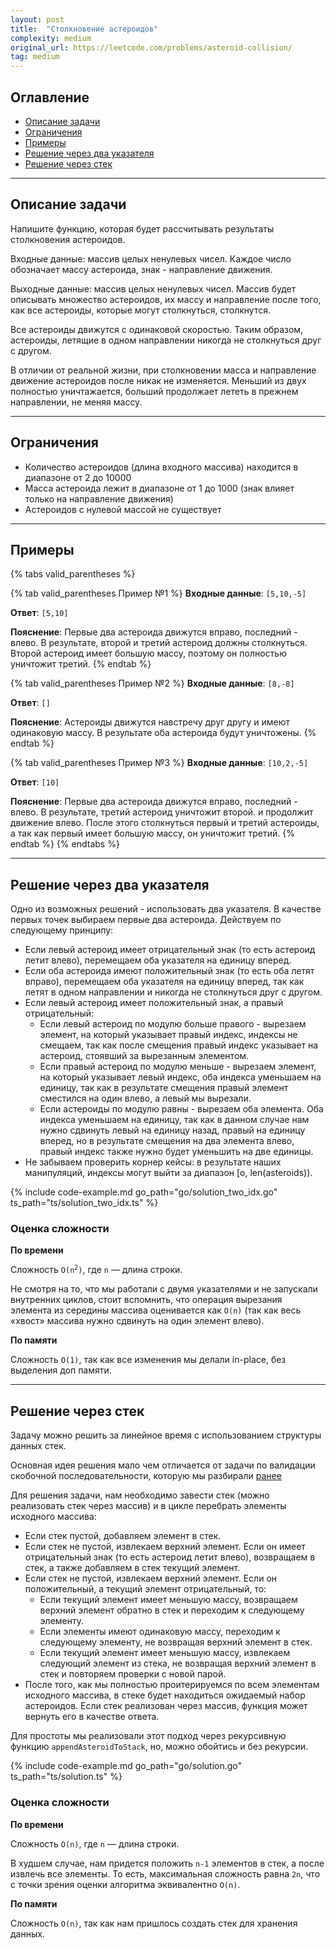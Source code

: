 ```yaml
---
layout: post
title:  "Столкновение астероидов"
complexity: medium
original_url: https://leetcode.com/problems/asteroid-collision/
tag: medium
---
```


## Оглавление

- [Описание задачи](#описание-задачи)
- [Ограничения](#ограничения)
- [Примеры](#примеры)
- [Решение через два указателя](#решение-через-два-указателя)
- [Решение через стек](#решение-через-стек)

---

## Описание задачи

Напишите функцию, которая будет рассчитывать результаты столкновения астероидов.

Входные данные: массив целых ненулевых чисел. Каждое число обозначает массу астероида, знак - направление движения.

Выходные данные: массив целых ненулевых чисел. Массив будет описывать множество астероидов, их массу и направление после того, как все астероиды, которые могут столкнуться, столкнутся. 

Все астероиды движутся с одинаковой скоростью. Таким образом, астероиды, летящие в одном направлении никогда не столкнуться друг с другом.

В отличии от реальной жизни, при столкновении масса и направление движение астероидов после никак не изменяется. Меньший из двух полностью уничтажается, больший продолжает лететь в прежнем направлении, не меняя массу.

---

## Ограничения

- Количество астероидов (длина входного массива) находится в диапазоне от 2 до 10000
- Масса астероида лежит в диапазоне от 1 до 1000 (знак влияет только на направление движения)
- Астероидов с нулевой массой не существует

---

## Примеры

{% tabs valid_parentheses %}

{% tab valid_parentheses Пример №1 %}
**Входные данные**: `[5,10,-5]`

**Ответ**: `[5,10]`

**Пояснение**: Первые два астероида движутся вправо, последний - влево. В результате, второй и третий астероид должны столкнуться. Второй астероид имеет большую массу, поэтому он полностью уничтожит третий.
{% endtab %}

{% tab valid_parentheses Пример №2 %}
**Входные данные**: `[8,-8]`

**Ответ**: `[]`

**Пояснение**: Астероиды движутся навстречу друг другу и имеют одинаковую массу. В результате оба астероида будут уничтожены.
{% endtab %}

{% tab valid_parentheses Пример №3 %}
**Входные данные**: `[10,2,-5]`

**Ответ**: `[10]`

**Пояснение**: Первые два астероида движутся вправо, последний - влево. В результате, третий астероид уничтожит второй. и продолжит движение влево. После этого столкнуться первый и третий астероиды, а так как первый имеет большую массу, он уничтожит третий.
{% endtab %}
{% endtabs %}

---

## Решение через два указателя

Одно из возможных решений - использовать два указателя. В качестве первых точек выбираем первые два астероида. Действуем по следующему принципу:
- Если левый астероид имеет отрицательный знак (то есть астероид летит влево), перемещаем оба указателя на единицу вперед.
- Если оба астероида имеют положительный знак (то есть оба летят вправо), перемещаем оба указателя на единицу вперед, так как летят в одном направлении и никогда не столкнуться друг с другом.
- Если левый астероид имеет положительный знак, а правый отрицательный:
  - Если левый астероид по модулю больше правого - вырезаем элемент, на который указывает правый индекс, индексы не смещаем, так как после смещения правый индекс указывает на астероид, стоявший за вырезанным элементом.
  - Если правый астероид по модулю меньше - вырезаем элемент, на который указывает левый индекс, оба индекса уменьшаем на единицу, так как в результате смещения правый элемент сместился на один влево, а левый мы вырезали.
  - Если астероиды по модулю равны - вырезаем оба элемента. Оба индекса уменьшаем на единицу, так как в данном случае нам нужно сдвинуть левый на единицу назад, правый на единицу вперед, но в результате смещения на два элемента влево, правый индекс также нужно будет уменьшить на две единицы.
- Не забываем проверить корнер кейсы: в результате наших манипуляций, индексы могут выйти за диапазон [o, len(asteroids)).

{% include code-example.md go_path="go/solution_two_idx.go" ts_path="ts/solution_two_idx.ts" %}

### Оценка сложности

**По времени**

Сложность <code>O(n<sup>2</sup>)</code>, где `n` — длина строки. 

Не смотря на то, что мы работали с двумя указателями и не запускали внутренних циклов, стоит вспомнить, что операция вырезания элемента из середины массива оценивается как `O(n)` (так как весь «хвост» массива нужно сдвинуть на один элемент влево).

**По памяти**

Сложность `O(1)`, так как все изменения мы делали in-place, без выделения доп памяти.

---

## Решение через стек

Задачу можно решить за линейное время с использованием структуры данных стек.

Основная идея решения мало чем отличается от задачи по валидации скобочной последовательности, которую мы разбирали [ранее](https://algorithmics-blog.github.io/2023/09/20/valid_parentheses.html)

Для решения задачи, нам необходимо завести стек (можно реализовать стек через массив) и в цикле перебрать элементы исходного массива:
- Если стек пустой, добавляем элемент в стек.
- Если стек не пустой, извлекаем верхний элемент. Если он имеет отрицательный знак (то есть астероид летит влево), возвращаем в стек, а также добавляем в стек текущий элемент.
- Если стек не пустой, извлекаем верхний элемент. Если он положительный, а текущий элемент отрицательный, то:
  - Если текущий элемент имеет меньшую массу, возвращаем верхний элемент обратно в стек и переходим к следующему элементу.
  - Если элементы имеют одинаковую массу, переходим к следующему элементу, не возвращая верхний элемент в стек.
  - Если текущий элемент имеет меньшую массу, извлекаем следующий элемент из стека, не возвращая верхний элемент в стек и повторяем проверки с новой парой.
- После того, как мы полностью проитерируемся по всем элементам исходного массива, в стеке будет находиться ожидаемый набор астероидов. Если стек реализован через массив, функция может вернуть его в качестве ответа.

Для простоты мы реализовали этот подход через рекурсивную функцию `appendAsteroidToStack`, но, можно обойтись и без рекурсии.

{% include code-example.md go_path="go/solution.go" ts_path="ts/solution.ts" %}

### Оценка сложности

**По времени**

Сложность `O(n)`, где `n` — длина строки.

В худшем случае, нам придется положить `n-1` элементов в стек, а после извлечь все элементы. То есть, максимальная сложность равна `2n`, что с точки зрения оценки алгоритма эквивалентно `O(n)`.

**По памяти**

Сложность `O(n)`, так как нам пришлось создать стек для хранения данных.
